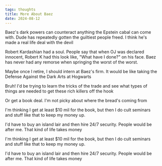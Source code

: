 ```yaml
---
tags: thoughts
title: More About Baez
date: 2024-08-12
---
```


Baez's dark powers can counteract anything the Epstein cabal can come with. Dude has repeatedly gotten the guiltiest people freed. I think he's made a real life deal with the devil

Robert Kardashian had a soul. People say that when OJ was declared innocent, Robert K had this look like, "What have I done?" on his face. Baez has never had any remorse when springing the worst of the worst.

Maybe once I retire, I should intern at Baez's firm. It would be like taking the Defense Against the Dark Arts at Hogwarts

Bruh! I'd be trying to learn the tricks of the trade and see what types of things are needed to get these rich killers off the hook

Or get a book deal. I'm not picky about where the bread's coming from

I'm thinking I get at least $10 mil for the book, but then I do cult seminars and stuff like that to keep my money up.

I'd have to buy an island lair and then hire 24/7 security. People would be after me. That kind of life takes money

I'm thinking I get at least $10 mil for the book, but then I do cult seminars and stuff like that to keep my money up.

I'd have to buy an island lair and then hire 24/7 security. People would be after me. That kind of life takes money
